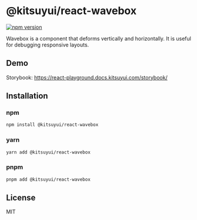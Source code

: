 # @kitsuyui/react-wavebox

[![npm version](https://badge.fury.io/js/@kitsuyui%2Freact-wavebox.svg)](https://badge.fury.io/js/@kitsuyui%2Freact-wavebox)

Wavebox is a component that deforms vertically and horizontally. It is useful for debugging responsive layouts.

## Demo

Storybook: https://react-playground.docs.kitsuyui.com/storybook/

## Installation

### npm

```sh
npm install @kitsuyui/react-wavebox
```

### yarn

```sh
yarn add @kitsuyui/react-wavebox
```

### pnpm

```sh
pnpm add @kitsuyui/react-wavebox
```

## License

MIT
